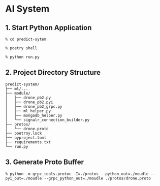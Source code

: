 # AI System

## 1. Start Python Application

    % cd predict-sytem

    % poetry shell

    % python run.py

## 2. Project Directory Structure

    predict-system/
    ├── ml/...
    ├── module/                   
    │   ├── drone_pb2.py
    │   ├── drone_pb2.pyi
    │   ├── drone_pb2_grpc.py
    │   ├── ml_helper.py
    │   ├── mongodb_helper.py
    │   └── signalr_connection_builder.py
    ├── protos/          
    │   └── drone.proto
    ├── poetroy.lock
    ├── pyproject.toml
    ├── requirements.txt
    └── run.py

## 3. Generate Proto Buffer

    % python -m grpc_tools.protoc -I=./protos --python_out=./moudle --pyi_out=./moudle --grpc_python_out=./moudle ./protos/drone.proto